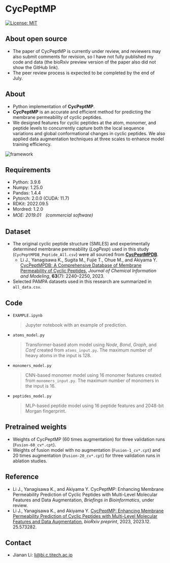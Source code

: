 # CycPeptMP
[![License: MIT](https://img.shields.io/badge/License-MIT-yellow.svg)](LICENSE)


## About open source
- The paper of CycPeptMP is currently under review, and reviewers may also submit comments for revision, so I have not fully published my code and data (the bioRxiv preview version of the paper also did not show the GitHub link).
- The peer review process is expected to be completed by the end of July.



## About
- Python implementation of **CycPeptMP**.
- **CycPeptMP** is an accurate and efficient method for predicting the membrane permeability of cyclic peptides.
- We designed features for cyclic peptides at the atom, monomer, and peptide levels to concurrently capture both the local sequence variations and global conformational changes in cyclic peptides. We also applied data augmentation techniques at three scales to enhance model training efficiency.

![framework](https://github.com/akiyamalab/cycpeptmp/assets/44156441/cc57f68f-dc02-486d-beb6-d6e9f2bcb1ae)



## Requirements
- Python: 3.9.6
- Numpy: 1.25.0
- Pandas: 1.4.4
- Pytorch: 2.0.0 (CUDA: 11.7)
- RDKit: 2022.09.5
- Mordred: 1.2.0
- *MOE: 2019.01　(commercial software)*




## Dataset
- The original cyclic peptide structure (SMILES) and experimentally determined membrane permeability (_LogPexp_) used in this study (`CycPeptMPDB_Peptide_All.csv`) were all sourced from [**CycPeptMPDB**](http://cycpeptmpdb.com/).
  - Li J., Yanagisawa K., Sugita M., Fujie T., Ohue M., and Akiyama Y. [CycPeptMPDB: A Comprehensive Database of Membrane Permeability of Cyclic Peptides](https://pubs.acs.org/doi/10.1021/acs.jcim.2c01573), _Journal of Chemical Information and Modeling_, **63**(7): 2240–2250, 2023.
- Selected PAMPA datasets used in this research are summarized in `all_data.csv`.


## Code
- `EXAMPLE.ipynb`
  > Jupyter notebook with an example of prediction.

- `atoms_model.py`
  > Transformer-based atom model using _Node_, _Bond_, _Graph_, and _Conf_ created from `atoms_input.py`.
  > The maximum number of heavy atoms in the input is 128.

- `monomers_model.py`
  > CNN-based monomer model using 16 monomer features created from `monomers_input.py`.
  > The maximum number of monomers in the input is 16.

- `peptides_model.py`
  > MLP-based peptide model using 16 peptide features and 2048-bit Morgan fingerprint.



## Pretrained weights
- Weights of CycPeptMP (60 times augmentation) for three validation runs (`Fusion-60_cv*.cpt`).
- Weights of fusion model with no augmentation (`Fusion-1_cv*.cpt`) and 20 times augmentation (`Fusion-20_cv*.cpt`) for three validation runs in ablation studies.



## Reference
- Li J., Yanagisawa K., and Akiyama Y. CycPeptMP: Enhancing Membrane Permeability Prediction of Cyclic Peptides with Multi-Level Molecular Features and Data Augmentation, _Briefings in Bioinformatics_, under review.
- Li J., Yanagisawa K., and Akiyama Y. [CycPeptMP: Enhancing Membrane Permeability Prediction of Cyclic Peptides with Multi-Level Molecular Features and Data Augmentation](https://www.biorxiv.org/content/10.1101/2023.12.25.573282v1), _bioRxiv preprint_, 2023, 2023.12. 25.573282.


## Contact
- Jianan Li: li@bi.c.titech.ac.jp
